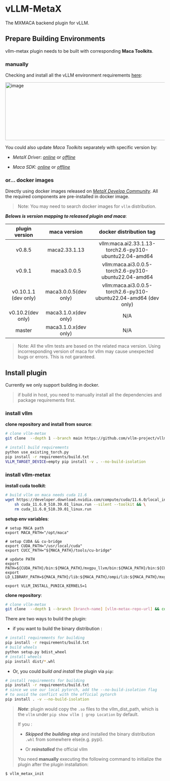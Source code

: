 # vLLM-MetaX

The MXMACA backend plugin for vLLM.

## Prepare Building Environments

vllm-metax plugin needs to be built with corresponding **Maca Toolkits**.

### manually

Checking and install all the vLLM environment requirements [here](https://developer.metax-tech.com/softnova/category?package_kind=AI&dimension=metax&chip_name=%E6%9B%A6%E4%BA%91C500%E7%B3%BB%E5%88%97&deliver_type=%E5%88%86%E5%B1%82%E5%8C%85&ai_frame=vllm&ai_label=vLLM):

<img width="1788" height="183" alt="image" src="https://github.com/user-attachments/assets/df1c30bd-e2f9-41a9-a1b2-256291edc618" />

You could also update *Maca Toolkits* separately with specific version by:

- *MetaX Driver*: [*online*](https://developer.metax-tech.com/softnova/download?package_kind=Driver&dimension=metax&chip_name=%E6%9B%A6%E4%BA%91C500%E7%B3%BB%E5%88%97&deliver_type=%E5%88%86%E5%B1%82%E5%8C%85) or [*offline*](https://developer.metax-tech.com/softnova/download?package_kind=Driver&dimension=metax&chip_name=%E6%9B%A6%E4%BA%91C500%E7%B3%BB%E5%88%97&deliver_type=%E5%88%86%E5%B1%82%E5%8C%85)

- *Maca SDK*: [*online*](https://developer.metax-tech.com/softnova/download?package_kind=SDK&dimension=metax&chip_name=%E6%9B%A6%E4%BA%91C500%E7%B3%BB%E5%88%97&deliver_type=%E5%88%86%E5%B1%82%E5%8C%85) or [*offline*](https://developer.metax-tech.com/softnova/download?package_kind=SDK&dimension=metax&chip_name=%E6%9B%A6%E4%BA%91C500%E7%B3%BB%E5%88%97&deliver_type=%E5%88%86%E5%B1%82%E5%8C%85)

### or... docker images

Directly using docker images released on [*MetaX Develop Community*](https://developer.metax-tech.com/softnova/docker).
All the required components are pre-installed in docker image.

> Note: You may need to search docker images for `vllm` distribution.

***Belows is version mapping to released plugin and maca***:

| plugin version | maca version | docker distribution tag |
|:--------------:|:------------:|:-----------------------:|
|v0.8.5          |maca2.33.1.13 | vllm:maca.ai2.33.1.13-torch2.6-py310-ubuntu22.04-amd64 |
|v0.9.1          |maca3.0.0.5   | vllm:maca.ai3.0.0.5-torch2.6-py310-ubuntu22.04-amd64 |
|v0.10.1.1 (dev only)|maca3.0.0.5(dev only)| vllm:maca.ai3.0.0.5-torch2.6-py310-ubuntu22.04-amd64 (dev only)|
|v0.10.2(dev only)|maca3.1.0.x(dev only)| N/A |
|master|maca3.1.0.x(dev only)| N/A|


> Note: All the vllm tests are based on the related maca version. Using incorresponding version of maca for vllm may cause unexpected bugs or errors. This is not garanteed.

## Install plugin

Currently we only support building in docker.
> if build in host, you need to manually install all the dependencies and package requirements first.

### install vllm
**clone repository and install from source**:
```bash
# clone vllm-metax
git clone  --depth 1 --branch main https://github.com/vllm-project/vllm && cd vllm

# install build requirements
python use_existing_torch.py
pip install -r requirements/build.txt
VLLM_TARGET_DEVICE=empty pip install -v . --no-build-isolation
```

### install vllm-metax
**install cuda toolkit**:

```bash
# build vllm on maca needs cuda 11.6
wget https://developer.download.nvidia.com/compute/cuda/11.6.0/local_installers/cuda_11.6.0_510.39.01_linux.run && \
    sh cuda_11.6.0_510.39.01_linux.run --silent --toolkit && \
    rm cuda_11.6.0_510.39.01_linux.run
```

**setup env variables**:

```
# setup MACA path
export MACA_PATH="/opt/maca"

# setup CUDA && cu-bridge
export CUDA_PATH="/usr/local/cuda"
export CUCC_PATH="${MACA_PATH}/tools/cu-bridge"

# update PATH
export PATH=${CUDA_PATH}/bin:${MACA_PATH}/mxgpu_llvm/bin:${MACA_PATH}/bin:${CUCC_PATH}/tools:${CUCC_PATH}/bin:${PATH}
export LD_LIBRARY_PATH=${MACA_PATH}/lib:${MACA_PATH}/ompi/lib:${MACA_PATH}/mxgpu_llvm/lib:${LD_LIBRARY_PATH}

export VLLM_INSTALL_PUNICA_KERNELS=1
```

**clone repository**:
```bash
# clone vllm-metax
git clone  --depth 1 --branch [branch-name] [vllm-metax-repo-url] && cd vllm-metax
```
There are two ways to build the plugin:

- if you want to build the binary distribution :

```bash
# install requirements for building
pip install -r requirements/build.txt
# build wheels
python setup.py bdist_wheel
# install wheels
pip install dist/*.whl
```

- Or, you could *build and install* the plugin via `pip`:

```bash
# install requirements for building
pip install -r requirements/build.txt
# since we use our local pytorch, add the --no-build-isolation flag 
# to avoid the conflict with the official pytorch
pip install . -v --no-build-isolation
```

> ***Note***: plugin would copy the `.so` files to the vllm_dist_path, which is the `vllm` under `pip show vllm | grep Location` by default.
>
> If you :
>
> - ***Skipped the building step*** and installed the binary distribution `.whl` from somewhere else(e.g. pypi).
>
> - Or ***reinstalled*** the official vllm
>
> You need **manually** executing the following command to initialize the plugin after the plugin installation:

```bash
$ vllm_metax_init
```

